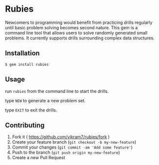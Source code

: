 # Rubies

Newcomers to programming would benefit from practicing drills regularly until basic problem solving becomes second nature. This gem is a command line tool that allows users to solve randomly generated small problems. It currently supports drills surrounding complex data structures.

## Installation

    $ gem install rubies

## Usage

run `rubies` from the command line to start the drills.

type `NEW` to generate a new problem set.

type `EXIT` to exit the drills.

## Contributing

1. Fork it ( https://github.com/vikram7/rubies/fork )
2. Create your feature branch (`git checkout -b my-new-feature`)
3. Commit your changes (`git commit -am 'Add some feature'`)
4. Push to the branch (`git push origin my-new-feature`)
5. Create a new Pull Request
